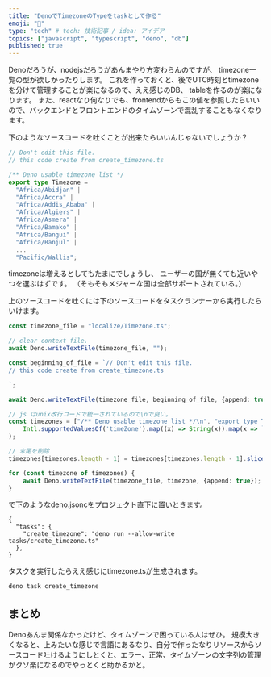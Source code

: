 ```yaml
---
title: "DenoでTimezoneのTypeをtaskとして作る"
emoji: "👏"
type: "tech" # tech: 技術記事 / idea: アイデア
topics: ["javascript", "typescript", "deno", "db"]
published: true
---
```


Denoだろうが、nodejsだろうがあんまやり方変わらんのですが、
timezone一覧の型が欲しかったりします。
これを作っておくと、後でUTC時刻とtimezoneを分けて管理することが楽になるので、ええ感じのDB、 tableを作るのが楽になります。
また、reactなり何なりでも、frontendからもこの値を参照したらいいので、バックエンドとフロントエンドのタイムゾーンで混乱することもなくなります。

下のようなソースコードを吐くことが出来たらいいんじゃないでしょうか？

```ts:Timezone.ts
// Don't edit this file.
// this code create from create_timezone.ts

/** Deno usable timezone list */
export type Timezone =
  "Africa/Abidjan" |
  "Africa/Accra" |
  "Africa/Addis_Ababa" |
  "Africa/Algiers" |
  "Africa/Asmera" |
  "Africa/Bamako" |
  "Africa/Bangui" |
  "Africa/Banjul" |
  ...
  "Pacific/Wallis";

```

timezoneは増えるとしてもたまにでしょうし、
ユーザーの国が無くても近いやつを選ぶはずです。
（そもそもメジャーな国は全部サポートされている。）

上のソースコードを吐くには下のソースコードをタスクランナーから実行したらいけます。

```ts:tasks/create_timezone.ts
const timezone_file = "localize/Timezone.ts";

// clear context file.
await Deno.writeTextFile(timezone_file, "");

const beginning_of_file = `// Don't edit this file.
// this code create from create_timezone.ts

`;

await Deno.writeTextFile(timezone_file, beginning_of_file, {append: true});

// js はunix改行コードで統一されているので\nで良い。
const timezones = ["/** Deno usable timezone list */\n", "export type Timezone =\n"].concat(
    Intl.supportedValuesOf('timeZone').map((x) => String(x)).map(x => `  "${x}" |\n`)
);

// 末尾を削除
timezones[timezones.length - 1] = timezones[timezones.length - 1].slice(0, -3) + ";\n";

for (const timezone of timezones) {
    await Deno.writeTextFile(timezone_file, timezone, {append: true});
}

```

で下のようなdeno.jsoncをプロジェクト直下に置いときます。

```json:deno.jsonc
{
  "tasks": {
    "create_timezone": "deno run --allow-write tasks/create_timezone.ts"
  },
}
```

タスクを実行したらええ感じにtimezone.tsが生成されます。

```bash
deno task create_timezone
```

## まとめ

Denoあんま関係なかったけど、タイムゾーンで困っている人はぜひ。
規模大きくなると、上みたいな感じで言語にあるなり、自分で作ったなりリソースからソースコード吐けるようにしとくと、エラー、正常、タイムゾーンの文字列の管理がクソ楽になるのでやっとくと助かるかと。
